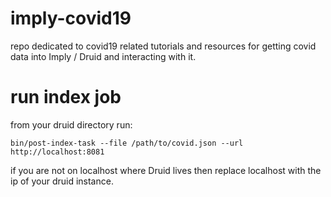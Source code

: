 # imply-covid19
repo dedicated to covid19 related tutorials and resources for getting covid data into Imply / Druid and interacting with it. 


# run index job
from your druid directory run: 

    bin/post-index-task --file /path/to/covid.json --url http://localhost:8081

if you are not on localhost where Druid lives then replace localhost with the ip of your druid instance. 
